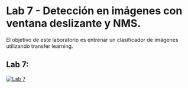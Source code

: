 # Lab 7 - Detección en imágenes con ventana deslizante y NMS.

El objetivo de este laboratorio es entrenar un clasificador de imágenes utilizando transfer learning.

## Lab 7:
[![Lab 7](https://colab.research.google.com/assets/colab-badge.svg)](https://colab.research.google.com/github/FCEIA-AAII/lab7/blob/main/lab7.ipynb)